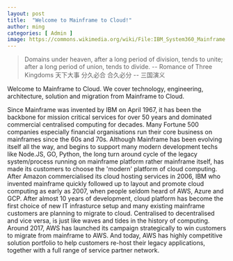 ```yaml
---
layout: post
title:  "Welcome to Mainframe to Cloud!"
author: ming
categories: [ Admin ]
image: https://commons.wikimedia.org/wiki/File:IBM_System360_Mainframe.jpg
---
```


> Domains under heaven,
after a long period of division, tends to unite;
after a long period of union, tends to divide.
-- Romance of Three Kingdoms
天下大事
分久必合
合久必分
-- 三国演义
>

Welcome to Mainframe to Cloud. We cover technology, engineering, architecture, solution and migration from Mainframe to Cloud.

Since Mainframe was invented by IBM on April 1967, it has been the backbone for mission critical services for over 50 years and dominated commercial centralised computing for decades. Many Fortune 500 companies especially financial organisations run their core business on mainframes since the 60s and 70s.
Although Mainframe has been evolving itself all the way, and begins to support many modern development techs like Node.JS, GO, Python, the long turn around cycle of the legacy system/process running on mainframe platform rather mainframe itself, has made its customers to choose the 'modern' platform of cloud computing.
After Amazon commercialised its cloud hosting services in 2006, IBM who invented mainframe quickly followed up to layout and promote cloud computing as early as 2007, when people seldom heard of AWS, Azure and GCP.  After almost 10 years of development, cloud platform has become the first choice of new IT infrasturce setup and many existing mainframe customers are planning to migrate to cloud. Centralised to decentralised and vice versa, is just like waves and tides in the history of computing. Around 2017, AWS has launched its campaign strategically to win customers to migrate from mainframe to AWS. And today, AWS has highly competitive solution portfolio to help customers re-host their legacy applications, together with a full range of service partner network.

